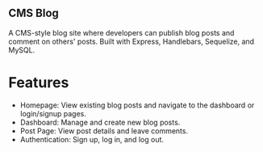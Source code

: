 ## CMS Blog

A CMS-style blog site where developers can publish blog posts and comment on others' posts. Built with Express, Handlebars, Sequelize, and MySQL.

# Features
* Homepage: View existing blog posts and navigate to the dashboard or login/signup pages.
* Dashboard: Manage and create new blog posts.
* Post Page: View post details and leave comments.
* Authentication: Sign up, log in, and log out.
